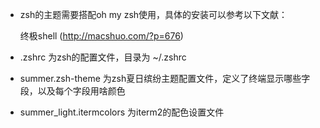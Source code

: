 - zsh的主题需要搭配oh my zsh使用，具体的安装可以参考以下文献：

  终极shell (http://macshuo.com/?p=676)

- .zshrc 为zsh的配置文件，目录为 ~/.zshrc
 
- summer.zsh-theme 为zsh夏日缤纷主题配置文件，定义了终端显示哪些字段，以及每个字段用啥颜色

- summer_light.itermcolors 为iterm2的配色设置文件
